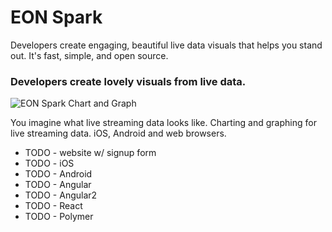 # EON Spark

Developers create engaging, beautiful
live data visuals that helps you stand out.
It's fast, simple, and open source.

### Developers create **lovely visuals** from live data.

![EON Spark Chart and Graph](http://i.imgur.com/aFysWAy.gif)

You imagine what live streaming data looks like.
Charting and graphing for live streaming data.
iOS, Android and web browsers.

 - TODO - website w/ signup form
 - TODO - iOS 
 - TODO - Android
 - TODO - Angular
 - TODO - Angular2
 - TODO - React
 - TODO - Polymer
